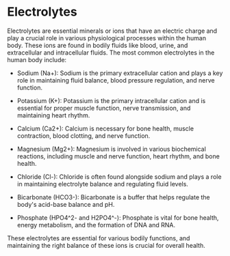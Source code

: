 # Electrolytes

Electrolytes are essential minerals or ions that have an electric charge and play a crucial role in various physiological processes within the human body. These ions are found in bodily fluids like blood, urine, and extracellular and intracellular fluids. The most common electrolytes in the human body include:

* Sodium (Na+): Sodium is the primary extracellular cation and plays a key role in maintaining fluid balance, blood pressure regulation, and nerve function.

* Potassium (K+): Potassium is the primary intracellular cation and is essential for proper muscle function, nerve transmission, and maintaining heart rhythm.

* Calcium (Ca2+): Calcium is necessary for bone health, muscle contraction, blood clotting, and nerve function.

* Magnesium (Mg2+): Magnesium is involved in various biochemical reactions, including muscle and nerve function, heart rhythm, and bone health.

* Chloride (Cl-): Chloride is often found alongside sodium and plays a role in maintaining electrolyte balance and regulating fluid levels.

* Bicarbonate (HCO3-): Bicarbonate is a buffer that helps regulate the body's acid-base balance and pH.

* Phosphate (HPO4^2- and H2PO4^-): Phosphate is vital for bone health, energy metabolism, and the formation of DNA and RNA.

These electrolytes are essential for various bodily functions, and maintaining the right balance of these ions is crucial for overall health.